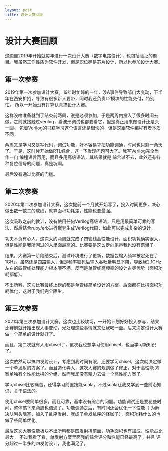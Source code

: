 ```yaml
---
layout: post
title: 设计大赛回顾
---
```

# 设计大赛回顾

这边自2019年开始就每年进行一次设计大赛（数字电路设计），也包括验证的题目。我虽然工作性质为软件开发，但是职位确是芯片设计，所以也参加设计大赛。

## 第一次参赛

2019年第一次参加设计大赛。19年时忙碌的一年，涉A事件导致部门大变动，下半年在西安扩招，导致有很多新人要带，同时我还负责L2模块的性能交付，特别忙。
所以一开始没有打算认真搞设计大赛。

这样没啥准备就到了结束前两周，说是必须参加，于是两周内投入了很多时间去做。之前就接触过verilog，看波形调试也都要看它，但是真正用来做设计还是头一回。
包着Verilog的书籍学习这个语言还是很快的，但是这跟软件编程有者本质不同。

两周又是学习又是写代码，调试功能，好不容易才把功能调通，时间也只剩一两天了。于是，这时候开始做RTL综合，这一下发现问题可大了。我写Verilog完全当作一门
编程语言再用，而且多用高级语法，其结果就是 综合过不去，此外还有各种复位信号的问题，真是坑啊。

最后没有通过比赛的门槛。

## 第二次参赛

2020年第二次参加设计大赛，这次提前一个月就开始写了，投入时间更多，决心做出数一数二的成绩，就算面积功耗差，性能也要最强。

这次吸取之前的教训，没有使用任何Verilog高级语法，只是用最简单可靠的写法，然后结合ruby/erb进行嵌套生成Verilog代码，如此可以完成复杂的设计。

功夫不负有心人，这次大约两周就完成了四管线高性能设计，面积功耗确实很大，但是性能是我所问过的人里面最高的。比赛要是这么走向尾声我也没有遗憾了。

结果，大赛第一阶段结束后，测试环境进行了更新，数据包输入频率被定死在了1GHz，虽然还是四路输入，但是频率锁死后输入吞吐量明显下降，导致我2.1GHz
左右的四管线处理能力根本喂不满，反而是单管线高频率的设计占尽优势（面积功耗都低）。

不出所料，这次比赛最终上榜的都是单管线简单设计的方案。后面都在比拼面积功耗优化，这对于我们完全陌生。

## 第三次参赛

2021年第三次参加设计大赛。这次也比较坎坷，一开始计划好好投入参与，结果比赛前就开始出现人事变动，光处理这些事情就又让我喝一壶。后来决定设计大赛
做一个简单的设计就好了。

而且，第二次就有人用chisel了，这次我也想学习使用chisel，也当学习新知识了。

这次依然可以搞四发射设计，考虑到我时间有限，还要学习chisel，这次就决定做一个单发射的方案了。而且造化弄人，这次大赛的规则做了修正，对于高性能
方案单独有个性能比拼的分组，然而我却没有精力去做一个高性能方案了。

学习chisel比较痛苦，还得学习前置技能scala。不过scala让我又学到一些前沿知识，关于语法的。

使用chisel要简单很多，而且可靠，基本没有综合的问题。功能调试还是要花些时间，整体搞下来两周也调通了。功能调通之后，有时间还会优化一下性能（
为解决队列头阻塞，加入了乱序发射，就成了单发乱序的怪咖了），面积功耗什么的也做了些简单优化。

最后这次大赛性能板块不出所料都是四发射排前面，功耗面积也有加成，性能占比最大。 不过我看了看，单发射方案里面我的综合评分和性能已经最高了，并且
评分超过一半多的四发射设计，我也满足了。
